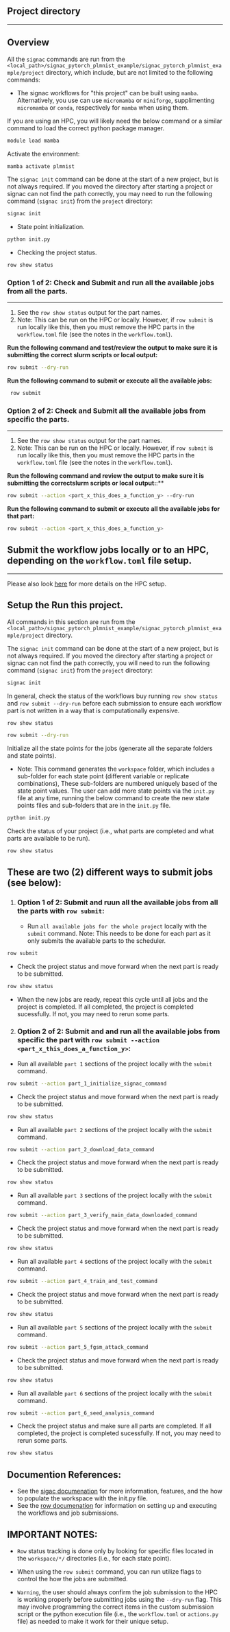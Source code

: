 ## Project directory
--------------------

## Overview

All the `signac` commands are run from the `<local_path>/signac_pytorch_plmnist_example/signac_pytorch_plmnist_example/project` directory, which include, but are not limited to the following commands:


- The signac workflows for "this project" can be built using `mamba`.  Alternatively, you use can use `micromamba` or `miniforge`,  supplimenting `micromamba` or `conda`, respectively for `mamba` when using them.  

If you are using an HPC, you will likely need the below command or a similar command to load the correct python package manager.  

```bash
module load mamba
```

Activate the environment:

```bash
mamba activate plmnist
```

The `signac init` command can be done at the start of a new project, but is not always required. If you moved the directory after starting a project or signac can not find the path correctly, you may need to run the following command (`signac init`) from the `project` directory:

```bash
signac init
```

 - State point initialization.

```bash
python init.py
```

 - Checking the project status.
 
```bash
row show status
```

### **Option 1 of 2: Check and Submit and run all the available jobs from all the parts.**
------------------------------------------------------------------------------------------
   1. See the `row show status` output for the part names.
   2. Note: This can be run on the HPC or locally.  However, if `row submit` is run locally like this, then you must remove the HPC parts in the `workflow.toml` file (see the notes in the `workflow.toml`).

   **Run the following command and test/review the output to make sure it is submitting the correct slurm scripts or local output:**

   ```bash
   row submit --dry-run
   ```

   **Run the following command to submit or execute all the available jobs:**

   ```bash
    row submit
   ```

### **Option 2 of 2: Check and Submit all the available jobs from specific the parts.**
------------------------------------------------------------------------------------
  1. See the `row show status` output for the part names.
  2. Note: This can be run on the HPC or locally.  However, if `row submit` is run locally like this, then you must remove the HPC parts in the `workflow.toml` file (see the notes in the `workflow.toml`).

   **Run the following command and review the output to make sure it is submitting the correctslurm scripts or local output:**:**
   ```bash
   row submit --action <part_x_this_does_a_function_y> --dry-run
   ```

   **Run the following command to submit or execute all the available jobs for that part:**
   ```bash
   row submit --action <part_x_this_does_a_function_y>
   ```

## Submit the workflow jobs locally or to an HPC, depending on the `workflow.toml` file setup. 
----------------------------------------------------------------------------------------------

Please also look [here](https://row.readthedocs.io/en/0.4.0/workflow/action/submit-options.html) for more details on the HPC setup.

## Setup the Run this project.

All commands in this section are run from the `<local_path>/signac_pytorch_plmnist_example/signac_pytorch_plmnist_example/project` directory.

The `signac init` command can be done at the start of a new project, but is not always required. If you moved the directory after starting a project or signac can not find the path correctly, you will need to run the following command (`signac init`) from the `project` directory:

```bash
signac init
```

In general, check the status of the workflows buy running `row show status` and `row submit --dry-run` before each submission to ensure each workflow part is not written in a way that is computationally expensive.  

```bash
row show status
```

```bash
row submit --dry-run
```

Initialize all the state points for the jobs (generate all the separate folders and state points).  
 - Note: This command generates the `workspace` folder, which includes a sub-folder for each state point (different variable or replicate combinations),  These sub-folders are numbered uniquely based of the state point values.  The user can add more state points via the `init.py` file at any time, running the below command to create the new state points files and sub-folders that are in the `init.py` file.

```bash
python init.py
```

Check the status of your project (i.e., what parts are completed and what parts are available to be run).

```bash
row show status
```

## These are two (2) different ways to submit jobs (see below):

1. ### **Option 1 of 2: Submit and ruun all the available jobs from all the parts with `row submit`:**
   - Run `all available jobs for the whole project` locally with the `submit` command. 
Note: This needs to be done for each part as it only submits the available parts to the scheduler.

```bash
row submit
```

 - Check the project status and move forward when the next part is ready to be submitted.
  
```bash
row show status
```

- When the new jobs are ready, repeat this cycle until all jobs and the project is completed.  If all completed, the project is completed sucessfully. If not, you may need to rerun some parts.
   
  
2. ### **Option 2 of 2: Submit and and run all the available jobs from specific the part with `row submit --action <part_x_this_does_a_function_y>`:**
 - Run all available `part 1` sections of the project locally with the `submit` command.

```bash
row submit --action part_1_initialize_signac_command
```

 - Check the project status and move forward when the next part is ready to be submitted.
   
```bash
row show status
```

 - Run all available `part 2` sections of the project locally with the `submit` command.

```bash
row submit --action part_2_download_data_command
```

 - Check the project status and move forward when the next part is ready to be submitted.
   
```bash
row show status
```

 - Run all available `part 3` sections of the project locally with the `submit` command.

```bash
row submit --action part_3_verify_main_data_downloaded_command
```

 - Check the project status and move forward when the next part is ready to be submitted.
   
```bash
row show status
```

 - Run all available `part 4` sections of the project locally with the `submit` command.

```bash
row submit --action part_4_train_and_test_command
```

 - Check the project status and move forward when the next part is ready to be submitted.

  
```bash
row show status
```

 - Run all available `part 5` sections of the project locally with the `submit` command.

```bash
row submit --action part_5_fgsm_attack_command
```

 - Check the project status and move forward when the next part is ready to be submitted.
   
```bash
row show status
```

 - Run all available `part 6` sections of the project locally with the `submit` command.

```bash
row submit --action part_6_seed_analysis_command
```

 - Check the project status and make sure all parts are completed.  If all completed, the project is completed sucessfully. If not, you may need to rerun some parts.
   
```bash
row show status
```

## Documention References:

- See the [sigac documenation](https://docs.signac.io/) for more information, features, and the how to populate the workspace with the init.py file.
- See the [row documenation](https://row.readthedocs.io/) for information on setting up and executing the workflows and job submissions. 

## IMPORTANT NOTES:
- `Row` status tracking is done only by looking for specific files located in the `workspace/*/` directories (i.e., for each state point).

- When using the `row submit` command, you can run utilize flags to control the how the jobs are submitted. 

- `Warning`, the user should always confirm the job submission to the HPC is working properly before submitting jobs using the `--dry-run` flag.  This may involve programming the correct items in the custom submission script or the python execution file (i.e., the `workflow.toml` or `actions.py` file) as needed to make it work for their unique setup. 


